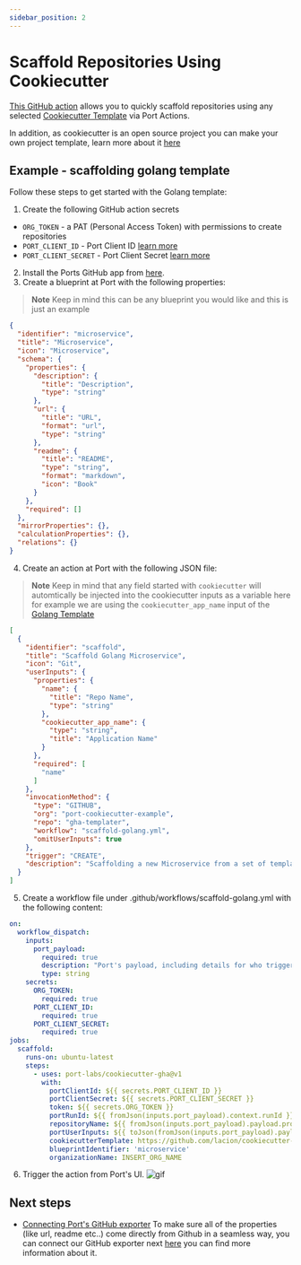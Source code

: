 ```yaml
---
sidebar_position: 2
---
```


# Scaffold Repositories Using Cookiecutter

[This GitHub action](https://github.com/port-labs/cookiecutter-gha) allows you to quickly scaffold repositories using any selected [Cookiecutter Template](https://www.cookiecutter.io/templates) via Port Actions.

In addition, as cookiecutter is an open source project you can make your own project template, learn more about it [here](https://cookiecutter.readthedocs.io/en/2.0.2/tutorials.html#create-your-very-own-cookiecutter-project-template)

## Example - scaffolding golang template

Follow these steps to get started with the Golang template:

1. Create the following GitHub action secrets
* `ORG_TOKEN` - a PAT (Personal Access Token) with permissions to create repositories
* `PORT_CLIENT_ID` - Port Client ID [learn more](https://docs.getport.io/build-your-software-catalog/sync-data-to-catalog/api/#get-api-token)
* `PORT_CLIENT_SECRET` - Port Client Secret [learn more](https://docs.getport.io/build-your-software-catalog/sync-data-to-catalog/api/#get-api-token) 

2. Install the Ports GitHub app from [here](https://github.com/apps/getport-io/installations/new).
3. Create a blueprint at Port with the following properties:
>**Note** Keep in mind this can be any blueprint you would like and this is just an example
```json
{
  "identifier": "microservice",
  "title": "Microservice",
  "icon": "Microservice",
  "schema": {
    "properties": {
      "description": {
        "title": "Description",
        "type": "string"
      },
      "url": {
        "title": "URL",
        "format": "url",
        "type": "string"
      },
      "readme": {
        "title": "README",
        "type": "string",
        "format": "markdown",
        "icon": "Book"
      }
    },
    "required": []
  },
  "mirrorProperties": {},
  "calculationProperties": {},
  "relations": {}
}
```

4. Create an action at Port with the following JSON file:
>**Note** Keep in mind that any field started with `cookiecutter` will automtically be injected into the cookiecutter inputs as a variable here for example we  are using the `cookiecutter_app_name` input of the [Golang Template](https://github.com/lacion/cookiecutter-golang)


```json
[
  {
    "identifier": "scaffold",
    "title": "Scaffold Golang Microservice",
    "icon": "Git",
    "userInputs": {
      "properties": {
        "name": {
          "title": "Repo Name",
          "type": "string"
        },
        "cookiecutter_app_name": {
          "type": "string",
          "title": "Application Name"
        }
      },
      "required": [
        "name"
      ]
    },
    "invocationMethod": {
      "type": "GITHUB",
      "org": "port-cookiecutter-example",
      "repo": "gha-templater",
      "workflow": "scaffold-golang.yml",
      "omitUserInputs": true
    },
    "trigger": "CREATE",
    "description": "Scaffolding a new Microservice from a set of templates using Cookiecutter"
  }
]
```
5. Create a workflow file under .github/workflows/scaffold-golang.yml with the following content:
```yml
on:
  workflow_dispatch:
    inputs:
      port_payload:
        required: true
        description: "Port's payload, including details for who triggered the action and general context (blueprint, run id, etc...)"
        type: string
    secrets: 
      ORG_TOKEN: 
        required: true
      PORT_CLIENT_ID:
        required: true
      PORT_CLIENT_SECRET:
        required: true
jobs: 
  scaffold:
    runs-on: ubuntu-latest
    steps:
      - uses: port-labs/cookiecutter-gha@v1
        with:
          portClientId: ${{ secrets.PORT_CLIENT_ID }}
          portClientSecret: ${{ secrets.PORT_CLIENT_SECRET }}
          token: ${{ secrets.ORG_TOKEN }}
          portRunId: ${{ fromJson(inputs.port_payload).context.runId }}
          repositoryName: ${{ fromJson(inputs.port_payload).payload.properties.name }}
          portUserInputs: ${{ toJson(fromJson(inputs.port_payload).payload.properties) }} 
          cookiecutterTemplate: https://github.com/lacion/cookiecutter-golang
          blueprintIdentifier: 'microservice'
          organizationName: INSERT_ORG_NAME
```
6. Trigger the action from Port's UI.
![gif](https://user-images.githubusercontent.com/51213812/230777057-081adf0c-f792-447e-bdec-35c99d73ba02.gif)

## Next steps 
- [Connecting Port's GitHub exporter](.././../../build-your-software-catalog/sync-data-to-catalog/git/github/examples#mapping-repositories-and-issues)
To make sure all of the properties (like url, readme etc..) come directly from Github in a seamless way, you can connect our GitHub exporter next [here](https://docs.getport.io/) you can find more information about it.
